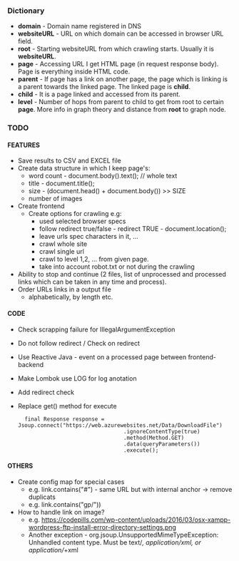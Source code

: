 ### Dictionary ###

* **domain** - Domain name registered in DNS
* **websiteURL** - URL on which domain can be accessed in browser URL field.
* **root** - Starting websiteURL from which crawling starts. Usually it is **websiteURL**.
* **page** - Accessing URL I get HTML page (in request response body). Page is everything inside HTML code. 
* **parent** - If page has a link on another page, the page which is linking is a parent towards the linked page. The linked page is **child**.
* **child** - It is a page linked and accessed from its parent.
* **level** - Number of hops from parent to child to get from root to certain **page**. More info in graph theory and distance from **root** to graph node.  

### TODO ###

#### FEATURES ####
* Save results to CSV and EXCEL file
* Create data structure in which I keep page's:
  * word count          - document.body().text(); // whole text
  * title               - document.title();
  * size                - (document.head() + document.body()) >> SIZE 
  * number of images
* Create frontend
  * Create options for crawling e.g:
    * used selected browser specs
    * follow redirect true/false            - redirect TRUE - document.location();
    * leave urls spec characters in it, ...
    * crawl whole site
    * crawl single url
    * crawl to level 1,2, ... from given page.
    * take into account robot.txt or not during the crawling
* Ability to stop and continue (2 files, list of unprocessed and processed links which can be taken in any time and process).
* Order URLs links in a output file
  * alphabetically, by length etc.

#### CODE ####
* Check scrapping failure for IllegalArgumentException
* Do not follow redirect / Check on redirect
* Use Reactive Java - event on a processed page between frontend-backend
* Make Lombok use LOG for log anotation
* Add redirect check
* Replace get() method for execute

        final Response response = Jsoup.connect("https://web.azurewebsites.net/Data/DownloadFile")
                                       .ignoreContentType(true)
                                       .method(Method.GET)
                                       .data(queryParameters())
                                       .execute();


#### OTHERS ####
* Create config map for special cases
  * e.g. link.contains("#") - same URL but with internal anchor -> remove duplicats 
  * e.g. link.contains("gp/"))
* How to handle link on image?
  * e.g. https://codepills.com/wp-content/uploads/2016/03/osx-xampp-wordpress-ftp-install-error-directory-settings.png
  * Another exception - org.jsoup.UnsupportedMimeTypeException: Unhandled content type. Must be text/*, application/xml, or application/*+xml
